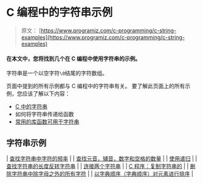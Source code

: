 # C 编程中的字符串示例

> 原文： [https://www.programiz.com/c-programming/c-string-examples](https://www.programiz.com/c-programming/c-string-examples)

#### 在本文中，您将找到几个在 C 编程中使用字符串的示例。

字符串是一个以空字符`\0`结尾的字符数组。

页面中提到的所有示例都与 C 编程中的字符串有关。 要了解此页面上的所有示例，您应该了解以下内容：

*   [C 中的字符串](/c-programming/c-strings)
*   如何将字符串传递给函数
*   [常用的库函数可用于字符串](/c-programming/string-handling-functions "Standard library functions to work with strings")

## 字符串示例

| [查找字符串中字符的频率](/c-programming/examples/frequency-character) |
| [查找元音，辅音，数字和空格的数量](/c-programming/examples/vowel-consonant-frequency-string) |
| [使用递归](/c-programming/examples/reverse-sentence-recursion) |
| [查找字符串的长度反转字符串](/c-programming/examples/string-length) |
| [连接两个字符串](/c-programming/examples/concatenate-string) |
| [C 程序：复制字符串的](/c-programming/examples/string-copy) |
| [删除字符串中除字母之外的所有字符](/c-programming/examples/remove-characters-string) |
| [以字典顺序（字典顺序）对元素进行排序](/c-programming/examples/lexicographical-order) |